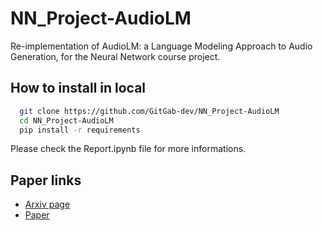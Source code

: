 # NN_Project-AudioLM
Re-implementation of AudioLM: a Language Modeling Approach to Audio Generation, for the Neural Network course project.

## How to install in local

```bash
  git clone https://github.com/GitGab-dev/NN_Project-AudioLM
  cd NN_Project-AudioLM
  pip install -r requirements
```
Please check the Report.ipynb file for more informations.

## Paper links

 - [Arxiv page](https://arxiv.org/abs/2209.03143)
 - [Paper](https://arxiv.org/pdf/2209.03143.pdf)

